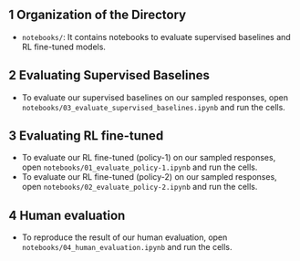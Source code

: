 ## 1 Organization of the Directory 
 * `notebooks/`: It contains notebooks to evaluate supervised baselines and RL fine-tuned models.

## 2 Evaluating Supervised Baselines

 * To evaluate our supervised baselines on our sampled responses, open `notebooks/03_evaluate_supervised_baselines.ipynb` and run the cells.

## 3 Evaluating RL fine-tuned

 * To evaluate our RL fine-tuned (policy-1) on our sampled responses, open `notebooks/01_evaluate_policy-1.ipynb` and run the cells.
 * To evaluate our RL fine-tuned (policy-2) on our sampled responses, open `notebooks/02_evaluate_policy-2.ipynb` and run the cells.

## 4 Human evaluation 
 * To reproduce the result of our human evaluation, open `notebooks/04_human_evaluation.ipynb` and run the cells. 